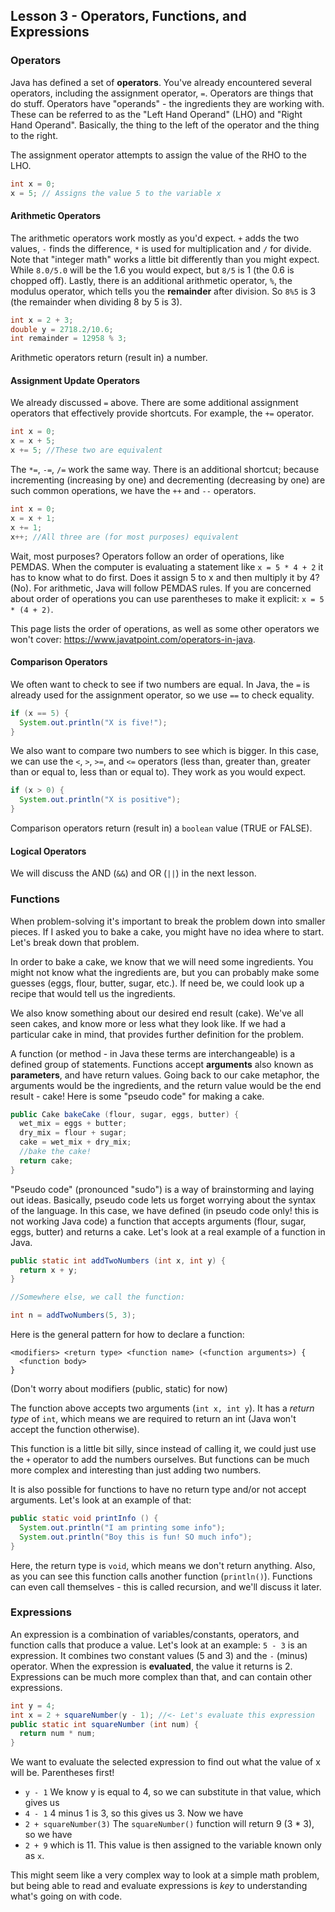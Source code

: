 ## Lesson 3 - Operators, Functions, and Expressions

### Operators

Java has defined a set of **operators**. You've already encountered several operators, including the assignment operator, `=`. Operators are things that do stuff. Operators have "operands" - the ingredients they are working with. These can be referred to as the "Left Hand Operand" (LHO) and "Right Hand Operand". Basically, the thing to the left of the operator and the thing to the right.

The assignment operator attempts to assign the value of the RHO to the LHO.

```java
int x = 0;
x = 5; // Assigns the value 5 to the variable x
```

#### Arithmetic Operators

The arithmetic operators work mostly as you'd expect. `+` adds the two values, `-` finds the difference, `*` is used for multiplication and `/` for divide. Note that "integer math" works a little bit differently than you might expect. While `8.0/5.0` will be the 1.6 you would expect, but `8/5` is 1 (the 0.6 is chopped off). Lastly, there is an additional arithmetic operator, `%`, the modulus operator, which tells you the **remainder** after division. So `8%5` is 3 (the remainder when dividing 8 by 5 is 3).

```java
int x = 2 + 3;
double y = 2718.2/10.6;
int remainder = 12958 % 3;
```

Arithmetic operators return (result in) a number.

#### Assignment Update Operators

We already discussed `=` above. There are some additional assignment operators that effectively provide shortcuts. For example, the `+=` operator.

```java
int x = 0;
x = x + 5;
x += 5; //These two are equivalent
```

The `*=`, `-=`, `/=` work the same way. There is an additional shortcut; because incrementing (increasing by one) and decrementing (decreasing by one) are such common operations, we have the `++` and `--` operators.

```java
int x = 0;
x = x + 1;
x += 1;
x++; //All three are (for most purposes) equivalent
```

Wait, most purposes? Operators follow an order of operations, like PEMDAS. When the computer is evaluating a statement like `x = 5 * 4 + 2` it has to know what to do first. Does it assign 5 to x and then multiply it by 4? (No). For arithmetic, Java will follow PEMDAS rules. If you are concerned about order of operations you can use parentheses to make it explicit: `x = 5 * (4 + 2)`.

This page lists the order of operations, as well as some other operators we won't cover: https://www.javatpoint.com/operators-in-java.

#### Comparison Operators

We often want to check to see if two numbers are equal. In Java, the `=` is already used for the assignment operator, so we use `==` to check equality.

```java
if (x == 5) {
  System.out.println("X is five!");
}
```

We also want to compare two numbers to see which is bigger. In this case, we can use the `<`, `>`, `>=`, and `<=` operators (less than, greater than, greater than or equal to, less than or equal to). They work as you would expect.

```java
if (x > 0) {
  System.out.println("X is positive");
}
```

Comparison operators return (result in) a `boolean` value (TRUE or FALSE).

#### Logical Operators

We will discuss the AND (`&&`) and OR (`||`) in the next lesson.

### Functions

When problem-solving it's important to break the problem down into smaller pieces. If I asked you to bake a cake, you might have no idea where to start. Let's break down that problem.

In order to bake a cake, we know that we will need some ingredients. You might not know what the ingredients are, but you can probably make some guesses (eggs, flour, butter, sugar, etc.). If need be, we could look up a recipe that would tell us the ingredients.

We also know something about our desired end result (cake). We've all seen cakes, and know more or less what they look like. If we had a particular cake in mind, that provides further definition for the problem.

A function (or method - in Java these terms are interchangeable) is a defined group of statements. Functions accept **arguments** also known as **parameters**, and have return values. Going back to our cake metaphor, the arguments would be the ingredients, and the return value would be the end result - cake! Here is some "pseudo code" for making a cake.

```java
public Cake bakeCake (flour, sugar, eggs, butter) {
  wet_mix = eggs + butter;
  dry_mix = flour + sugar;
  cake = wet_mix + dry_mix;
  //bake the cake!
  return cake;
}
```

"Pseudo code" (pronounced "sudo") is a way of brainstorming and laying out ideas. Basically, pseudo code lets us forget worrying about the syntax of the language. In this case, we have defined (in pseudo code only! this is not working Java code) a function that accepts arguments (flour, sugar, eggs, butter) and returns a cake. Let's look at a real example of a function in Java.

```java
public static int addTwoNumbers (int x, int y) {
  return x + y;
}

//Somewhere else, we call the function:

int n = addTwoNumbers(5, 3);
```

Here is the general pattern for how to declare a function:

```
<modifiers> <return type> <function name> (<function arguments>) {
  <function body>
}
```

(Don't worry about modifiers (public, static) for now)

The function above accepts two arguments (`int x, int y`). It has a *return type* of `int`, which means we are required to return an int (Java won't accept the function otherwise).

This function is a little bit silly, since instead of calling it, we could just use the `+` operator to add the numbers ourselves. But functions can be much more complex and interesting than just adding two numbers.

It is also possible for functions to have no return type and/or not accept arguments. Let's look at an example of that:

```java
public static void printInfo () {
  System.out.println("I am printing some info");
  System.out.println("Boy this is fun! SO much info");
}
```

Here, the return type is `void`, which means we don't return anything. Also, as you can see this function calls another function (`println()`). Functions can even call themselves - this is called recursion, and we'll discuss it later.

### Expressions

An expression is a combination of variables/constants, operators, and function calls that produce a value. Let's look at an example: `5 - 3` is an expression. It combines two constant values (5 and 3) and the `-` (minus) operator. When the expression is **evaluated**, the value it returns is 2. Expressions can be much more complex than that, and can contain other expressions.

```java
int y = 4;
int x = 2 + squareNumber(y - 1); //<- Let's evaluate this expression
public static int squareNumber (int num) {
  return num * num;
}
```

We want to evaluate the selected expression to find out what the value of x will be. Parentheses first!

* `y - 1` We know y is equal to 4, so we can substitute in that value, which gives us
* `4 - 1` 4 minus 1 is 3, so this gives us 3. Now we have
* `2 + squareNumber(3)` The `squareNumber()` function will return 9 (3 * 3), so we have
* `2 + 9` which is 11. This value is then assigned to the variable known only as `x`.

This might seem like a very complex way to look at a simple math problem, but being able to read and evaluate expressions is *key* to understanding what's going on with code.

